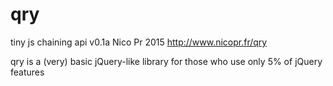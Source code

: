 # qry
tiny js chaining api
v0.1a
Nico Pr 2015
http://www.nicopr.fr/qry

qry is a (very) basic jQuery-like library
for those who use only 5% of jQuery features